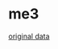 # me3

[original data](http://www.masseffectsaga.com/forum/index.php/topic,2730.msg38622.html#msg38622)

